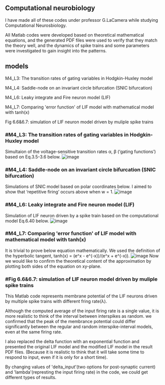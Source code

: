 ## Computational neurobiology
I have made all of these codes under professor G.LaCamera while studying Computational Neurosbiology.

All Matlab codes were developed based on theoretical mathematical equations, and the generated PDF files were used to verify that they match the theory well, and the dynamics of spike trains and some parameters were investigated to gain insight into the patterns.

## models
M4_L3: The transition rates of gating variables in Hodgkin-Huxley model

M4_L4: Saddle-node on an invariant circle bifurcation (SNIC bifurcation)

M4_L6: Leaky integrate and Fire neuron model (LIF)

M4_L7: Comparing 'error function' of LIF model with mathematical model with tanh(x) 

Fig 6.6&6.7: simulation of LIF neuron model driven by muliple spike trains



### #M4_L3: The transition rates of gating variables in Hodgkin-Huxley model
Simultaion of the voltage-sensitive transition rates α, β (‘gating functions’) based on Eq.3.5-3.6 below.
![image](https://github.com/user-attachments/assets/46fa72fa-046b-49ef-994a-c426b6325ddb)

### #M4_L4: Saddle-node on an invariant circle bifurcation (SNIC bifurcation)
Simulations of SNIC model based on polar coordinates below. I aimed to show that ‘repetitive firing’ occurs above when w = 1.
![image](https://github.com/user-attachments/assets/de2dc9ad-9987-42b2-8cca-bf18c4033050)

### #M4_L6: Leaky integrate and Fire neuron model (LIF)
Simulation of LIF neuron driven by a spike train based on the computational model Eq.6.40 below.
![image](https://github.com/user-attachments/assets/1cb9a83f-63f8-4c42-b773-f476dbd9555f)

### #M4_L7: Comparing 'error function' of LIF model with mathematical model with tanh(x) 
It is trivial to prove below equation mathematically. We used the definition of the hyperbolic tangent, tanh(x) = (e^x - e^(-x))/(e^x + e^(-x)).
![image](https://github.com/user-attachments/assets/aaf14cbe-c46f-4216-954f-7fc74ac0d4a5)
Now we would like to confirm the theoretical content of the approximation by plotting both sides of the equation on xy-plane. 

### #Fig 6.6&6.7: simulation of LIF neuron model driven by muliple spike trains
This Matlab code represents membrane potential of the LIF neurons driven by multiple spike trains with different fring rate(λ). 

Although the computed average of the input firing rate is a single value, it is more realistic to think of the interval between interspikes as random. we confirmed that the peak of the membrance potential could differ significantly between the regular and random interspike-interval models, even at the same firing rate.

I also replaced the delta function with an exponential function and presented the original LIF model and the modified LIF model in the result PDF files. (Because it is realistic to think that it will take some time to respond to input, even if it is only for a short time).

By changing values of 'delta_input'(two options for post-synaptic current) and 'lambda'(represting the input firing rate) in the code, we could get different types of results.





